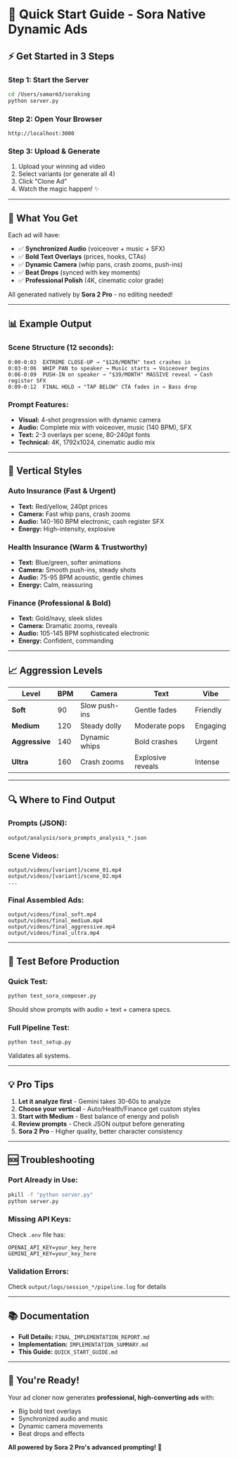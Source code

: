 # 🚀 Quick Start Guide - Sora Native Dynamic Ads

## ⚡ Get Started in 3 Steps

### Step 1: Start the Server
```bash
cd /Users/samarm3/soraking
python server.py
```

### Step 2: Open Your Browser
```
http://localhost:3000
```

### Step 3: Upload & Generate
1. Upload your winning ad video
2. Select variants (or generate all 4)
3. Click "Clone Ad"
4. Watch the magic happen! ✨

---

## 🎯 What You Get

Each ad will have:
- ✅ **Synchronized Audio** (voiceover + music + SFX)
- ✅ **Bold Text Overlays** (prices, hooks, CTAs)
- ✅ **Dynamic Camera** (whip pans, crash zooms, push-ins)
- ✅ **Beat Drops** (synced with key moments)
- ✅ **Professional Polish** (4K, cinematic color grade)

All generated natively by **Sora 2 Pro** - no editing needed!

---

## 📊 Example Output

### Scene Structure (12 seconds):
```
0:00-0:03  EXTREME CLOSE-UP → "$120/MONTH" text crashes in
0:03-0:06  WHIP PAN to speaker → Music starts → Voiceover begins
0:06-0:09  PUSH-IN on speaker → "$39/MONTH" MASSIVE reveal → Cash register SFX
0:09-0:12  FINAL HOLD → "TAP BELOW" CTA fades in → Bass drop
```

### Prompt Features:
- **Visual:** 4-shot progression with dynamic camera
- **Audio:** Complete mix with voiceover, music (140 BPM), SFX
- **Text:** 2-3 overlays per scene, 80-240pt fonts
- **Technical:** 4K, 1792x1024, cinematic audio mix

---

## 🎨 Vertical Styles

### Auto Insurance (Fast & Urgent)
- **Text:** Red/yellow, 240pt prices
- **Camera:** Fast whip pans, crash zooms
- **Audio:** 140-160 BPM electronic, cash register SFX
- **Energy:** High-intensity, explosive

### Health Insurance (Warm & Trustworthy)
- **Text:** Blue/green, softer animations
- **Camera:** Smooth push-ins, steady shots
- **Audio:** 75-95 BPM acoustic, gentle chimes
- **Energy:** Calm, reassuring

### Finance (Professional & Bold)
- **Text:** Gold/navy, sleek slides
- **Camera:** Dramatic zooms, reveals
- **Audio:** 105-145 BPM sophisticated electronic
- **Energy:** Confident, commanding

---

## 📈 Aggression Levels

| Level | BPM | Camera | Text | Vibe |
|-------|-----|---------|------|------|
| **Soft** | 90 | Slow push-ins | Gentle fades | Friendly |
| **Medium** | 120 | Steady dolly | Moderate pops | Engaging |
| **Aggressive** | 140 | Dynamic whips | Bold crashes | Urgent |
| **Ultra** | 160 | Crash zooms | Explosive reveals | Intense |

---

## 🔍 Where to Find Output

### Prompts (JSON):
```
output/analysis/sora_prompts_analysis_*.json
```

### Scene Videos:
```
output/videos/[variant]/scene_01.mp4
output/videos/[variant]/scene_02.mp4
...
```

### Final Assembled Ads:
```
output/videos/final_soft.mp4
output/videos/final_medium.mp4
output/videos/final_aggressive.mp4
output/videos/final_ultra.mp4
```

---

## 🧪 Test Before Production

### Quick Test:
```bash
python test_sora_composer.py
```
Should show prompts with audio + text + camera specs.

### Full Pipeline Test:
```bash
python test_setup.py
```
Validates all systems.

---

## 💡 Pro Tips

1. **Let it analyze first** - Gemini takes 30-60s to analyze
2. **Choose your vertical** - Auto/Health/Finance get custom styles
3. **Start with Medium** - Best balance of energy and polish
4. **Review prompts** - Check JSON output before generating
5. **Sora 2 Pro** - Higher quality, better character consistency

---

## 🆘 Troubleshooting

### Port Already in Use:
```bash
pkill -f "python server.py"
python server.py
```

### Missing API Keys:
Check `.env` file has:
```
OPENAI_API_KEY=your_key_here
GEMINI_API_KEY=your_key_here
```

### Validation Errors:
Check `output/logs/session_*/pipeline.log` for details

---

## 📚 Documentation

- **Full Details:** `FINAL_IMPLEMENTATION_REPORT.md`
- **Implementation:** `IMPLEMENTATION_SUMMARY.md`
- **This Guide:** `QUICK_START_GUIDE.md`

---

## 🎉 You're Ready!

Your ad cloner now generates **professional, high-converting ads** with:
- Big bold text overlays
- Synchronized audio and music
- Dynamic camera movements
- Beat drops and effects

**All powered by Sora 2 Pro's advanced prompting!** 🚀

